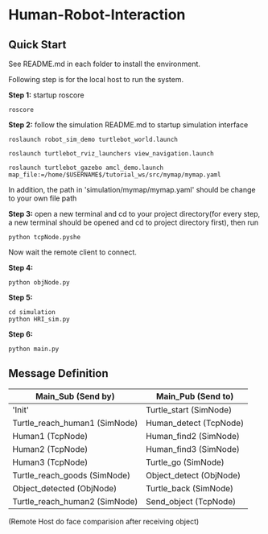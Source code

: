 # Human-Robot-Interaction

## Quick Start

See README.md in each folder to install the environment.

Following step is for the local host to run the system.

**Step 1:** startup roscore

```shell
roscore
```



**Step 2:** follow the simulation README.md to startup simulation interface

```shell
roslaunch robot_sim_demo turtlebot_world.launch
```

```shell
roslaunch turtlebot_rviz_launchers view_navigation.launch
```

```shell
roslaunch turtlebot_gazebo amcl_demo.launch map_file:=/home/$USERNAME$/tutorial_ws/src/mymap/mymap.yaml
```

In addition, the path in 'simulation/mymap/mymap.yaml' should be change to your own file path

**Step 3:** open a new terminal and cd to your project directory(for every step, a new terminal should be opened and cd to project directory first), then run

```shell
python tcpNode.pyshe
```



Now wait the remote client to connect.

**Step 4:** 

```shell
python objNode.py
```



**Step 5:**

```shell
cd simulation
python HRI_sim.py
```

**Step 6:**

```shell
python main.py
```


## Message **Definition**

| Main_Sub (Send by)            | Main_Pub (Send to)      |
| ----------------------------- | ----------------------- |
| 'Init'                        | Turtle_start (SimNode)  |
| Turtle_reach_human1 (SimNode) | Human_detect (TcpNode)  |
| Human1 (TcpNode)              | Human_find2 (SimNode)   |
| Human2 (TcpNode)              | Human_find3 (SimNode)   |
| Human3 (TcpNode)              | Turtle_go (SimNode)     |
| Turtle_reach_goods (SimNode)  | Object_detect (ObjNode) |
| Object_detected (ObjNode)     | Turtle_back (SimNode)   |
| Turtle_reach_human2 (SimNode) | Send_object (TcpNode)   |

(Remote Host do face comparision after receiving object) 
